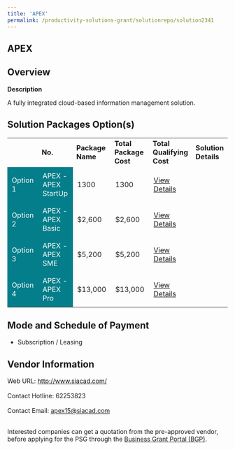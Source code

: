 ```yaml
---
title: 'APEX'
permalink: /productivity-solutions-grant/solutionrepo/solution2341
---
```


## APEX

## Overview

**Description**

A fully integrated cloud-based information management solution.

## Solution Packages Option(s)

<table>
<th>
<td><b>No.</b></td>
<td><b>Package Name</b></td>
<td><b>Total Package Cost</b></td>
<td><b>Total Qualifying Cost</b></td>
<td><b>Solution Details</b></td>
</th>
<tr>
<td style='padding: 10px; background-color: #037E8A; color: #FFFFFF;'>Option 1</td>
<td style='padding: 10px; background-color: #037E8A; color: #FFFFFF;'>APEX - APEX StartUp</td>
<td style='padding: 10px;'>1300</td>
<td style='padding: 10px;'>1300</td>
<td style='padding: 10px;'><a href='https://www.gobusiness.gov.sg/images/psg/SIACAD_20210266_Desensitised_Annex_3_Part_1.pdf' target='_blank'>View Details</a></td>
</tr>
<tr>
<td style='padding: 10px; background-color: #037E8A; color: #FFFFFF;'>Option 2</td>
<td style='padding: 10px; background-color: #037E8A; color: #FFFFFF;'>APEX - APEX Basic</td>
<td style='padding: 10px;'>$2,600</td>
<td style='padding: 10px;'>$2,600</td>
<td style='padding: 10px;'><a href='https://www.gobusiness.gov.sg/images/psg/SIACAD_20210266_Desensitised_Annex_3_Part_2.pdf' target='_blank'>View Details</a></td>
</tr>
<tr>
<td style='padding: 10px; background-color: #037E8A; color: #FFFFFF;'>Option 3</td>
<td style='padding: 10px; background-color: #037E8A; color: #FFFFFF;'>APEX - APEX SME</td>
<td style='padding: 10px;'>$5,200</td>
<td style='padding: 10px;'>$5,200</td>
<td style='padding: 10px;'><a href='https://www.gobusiness.gov.sg/images/psg/SIACAD_20210266_Desensitised_Annex_3_Part_3.pdf' target='_blank'>View Details</a></td>
</tr>
<tr>
<td style='padding: 10px; background-color: #037E8A; color: #FFFFFF;'>Option 4</td>
<td style='padding: 10px; background-color: #037E8A; color: #FFFFFF;'>APEX - APEX Pro</td>
<td style='padding: 10px;'>$13,000</td>
<td style='padding: 10px;'>$13,000</td>
<td style='padding: 10px;'><a href='https://www.gobusiness.gov.sg/images/psg/SIACAD_20210266_Desensitised_Annex_3_Part_4.pdf' target='_blank'>View Details</a></td>
</tr>
</table>

## Mode and Schedule of Payment

 - Subscription / Leasing

## Vendor Information

 Web URL: http://www.siacad.com/ <br><br>Contact Hotline: 62253823 <br><br>Contact Email: apex15@siacad.com <br><br>

Interested companies can get a quotation from the pre-approved vendor, before applying for the PSG through the <a href='https://www.businessgrants.gov.sg/' target='_blank' rel='noopener'>Business Grant Portal (BGP)</a>.

<script src="/jquery/resize-tables.js"></script>
